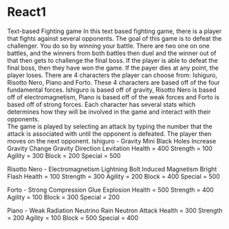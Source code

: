 # React1
Text-based Fighting game
In this text based fighting game, there is a player that fights against several opponents. The goal of this game is to defeat the challenger. You do so by winning your battle. There are two one on one battles, and the winners from both battles then duel and the winner out of that then gets to challenge the final boss. If the player is able to defeat the final boss, then they have won the game. If the payer dies at any point, the player loses. 
There are 4 characters the player can choose from: Ishiguro, Risotto Nero, Piano and Forto. These 4 characters are based off of the four fundamental forces. Ishiguro is based off of gravity, Risotto Nero is based off of electromagnetism, Piano is based off of the weak forces and Forto is based off of strong forces. Each character has several stats which determines how they will be involved in the game and interact with their opponents.   
The game is played by selecting an attack by typing the number that the attack is associated with until the opponent is defeated. The player then moves on the next opponent. 
Ishiguro - Gravity
Mini Black Holes
Increase Gravity
Change Gravity Direction
Levitation
Health = 400
Strength = 100
Agility = 300
Block = 200
Special = 500


Risotto Nero - Electromagnetism
Lightning Bolt
Induced Magnetism
Bright Flash
Health = 100
Strength = 300
Agility = 200
Block = 400
Special = 500


Forto - Strong
Compression
Glue
Explosion
Health = 500
Strength = 400
Agility = 100
Block = 300
Special = 200

Piano - Weak
Radiation
Neutrino Rain
Neutron Attack
Health = 300
Strength = 200
Agility = 100
Block = 500
Special = 400
